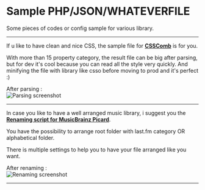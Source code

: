 # Sample PHP/JSON/WHATEVERFILE
Some pieces of codes or config sample for various library.

***

If u like to have clean and nice CSS, the sample file for **[CSSComb](https://github.com/Ski-lleR/Snippets/wiki/Rules-for-CSSComb)** is for you.

With more than 15 property category, the result file can be big after parsing, but for dev it's cool because you can read all the style very quickly. And minifying the file with library like csso before moving to prod and it's perfect :)

After parsing :  
![Parsing screenshot](http://s33.postimg.org/9vvdl56fj/screenshot_csscombed.png)

***

In case you like to have a well arranged music library, i suggest you the **[Renaming script for MusicBrainz Picard](https://github.com/Ski-lleR/Snippets/wiki/Renaming-script-for-MusicBrainz-Picard)**.

You have the possibility to arrange root folder with last.fm category OR alphabetical folder.

There is multiple settings to help you to have your file arranged like you want.

After renaming :  
![Renaming screenshot](https://s32.postimg.org/oo0n21jed/Capture_d_cran_de_2016_06_27_02_26_01.png)

***
